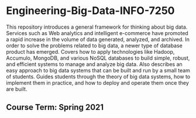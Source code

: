 # Engineering-Big-Data-INFO-7250

This repository introduces a general framework for thinking about big data. Services such as Web analytics and intelligent e-commerce have promoted a rapid increase in the volume of data generated, analyzed, and archived. In order to solve the problems related to big data, a newer type of database product has emerged. Covers how to apply technologies like Hadoop, Accumulo, MongoDB, and various NoSQL databases to build simple, robust, and efficient systems to manage and analyze big data. Also describes an easy approach to big data systems that can be built and run by a small team of students. Guides students through the theory of big data systems, how to implement them in practice, and how to deploy and operate them once they are built.

## Course Term: Spring 2021
